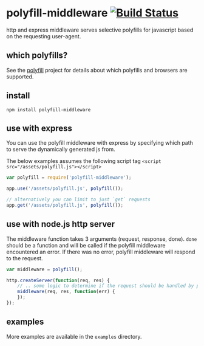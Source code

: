 # polyfill-middleware [![Build Status](https://travis-ci.org/defunctzombie/polyfill-middleware.png)](https://travis-ci.org/defunctzombie/polyfill-middleware)

http and express middleware serves selective polyfills for javascript based on the requesting user-agent.

## which polyfills?

See the [polyfill](https://github.com/jonathantneal/polyfill) project for details about which polyfills and browsers are supported.

## install

```
npm install polyfill-middleware
```

## use with express

You can use the polyfill middleware with express by specifying which path to serve the dynamically generated js from.

The below examples assumes the following script tag `<script src="/assets/polyfill.js"></script>`

```js
var polyfill = require('polyfill-middleware');

app.use('/assets/polyfill.js', polyfill());

// alternatively you can limit to just `get` requests
app.get('/assets/polyfill.js', polyfill());
```

## use with node.js http server

The middleware function takes 3 arguments (request, response, done). `done` should be a function and will be called if the polyfill middleware encountered an error. If there was no error, polyfill middleware will respond to the request.

```js
var middleware = polyfill();

http.createServer(function(req, res) {
    // .. some logic to determine if the request should be handled by polyfill
    middleware(req, res, function(err) {
    });
});
```

## examples

More examples are available in the `examples` directory.
